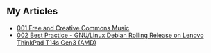 ## My Articles

- [001 Free and Creative Commons Music](../../../free-and-creative-commons-music/tree/main/index.md)
- [002 Best Practice - GNU/Linux Debian Rolling Release on Lenovo ThinkPad T14s Gen3 (AMD)](../../../best-practice---linux-debian-on-lenovo-thinkpad-t14s-gen3-amd/tree/main/)
